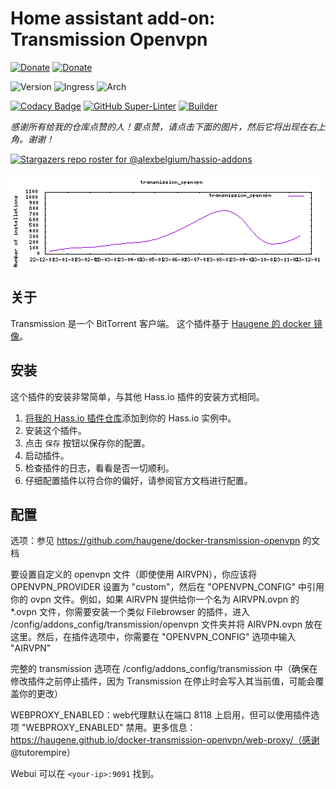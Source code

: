 # Home assistant add-on: Transmission Openvpn

[![Donate][donation-badge]](https://www.buymeacoffee.com/alexbelgium)
[![Donate][paypal-badge]](https://www.paypal.com/donate/?hosted_button_id=DZFULJZTP3UQA)

![Version](https://img.shields.io/badge/dynamic/yaml?label=版本&query=%24.version&url=https%3A%2F%2Fraw.githubusercontent.com%2Falexbelgium%2Fhassio-addons%2Fmaster%2Ftransmission_openvpn%2Fconfig.yaml)
![Ingress](https://img.shields.io/badge/dynamic/yaml?label=Ingress&query=%24.ingress&url=https%3A%2F%2Fraw.githubusercontent.com%2Falexbelgium%2Fhassio-addons%2Fmaster%2Ftransmission_openvpn%2Fconfig.yaml)
![Arch](https://img.shields.io/badge/dynamic/yaml?color=success&label=架构&query=%24.arch&url=https%3A%2F%2Fraw.githubusercontent.com%2Falexbelgium%2Fhassio-addons%2Fmaster%2Ftransmission_openvpn%2Fconfig.yaml)

[![Codacy Badge](https://app.codacy.com/project/badge/Grade/9c6cf10bdbba45ecb202d7f579b5be0e)](https://www.codacy.com/gh/alexbelgium/hassio-addons/dashboard?utm_source=github.com&utm_medium=referral&utm_content=alexbelgium/hassio-addons&utm_campaign=Badge_Grade)
[![GitHub Super-Linter](https://img.shields.io/github/actions/workflow/status/alexbelgium/hassio-addons/weekly-supelinter.yaml?label=Lint%20code%20base)](https://github.com/alexbelgium/hassio-addons/actions/workflows/weekly-supelinter.yaml)
[![Builder](https://img.shields.io/github/actions/workflow/status/alexbelgium/hassio-addons/onpush_builder.yaml?label=Builder)](https://github.com/alexbelgium/hassio-addons/actions/workflows/onpush_builder.yaml)

[donation-badge]: https://img.shields.io/badge/Buy%20me%20a%20coffee%20(no%20paypal)-%23d32f2f?logo=buy-me-a-coffee&style=flat&logoColor=white
[paypal-badge]: https://img.shields.io/badge/Buy%20me%20a%20coffee%20with%20Paypal-0070BA?logo=paypal&style=flat&logoColor=white

_感谢所有给我的仓库点赞的人！要点赞，请点击下面的图片，然后它将出现在右上角。谢谢！_

[![Stargazers repo roster for @alexbelgium/hassio-addons](https://raw.githubusercontent.com/alexbelgium/hassio-addons/master/.github/stars2.svg)](https://github.com/alexbelgium/hassio-addons/stargazers)

![downloads evolution](https://raw.githubusercontent.com/alexbelgium/hassio-addons/master/transmission_openvpn/stats.png)

## 关于

Transmission 是一个 BitTorrent 客户端。
这个插件基于 [Haugene 的 docker 镜像](https://github.com/haugene/docker-transmission-openvpn)。

## 安装

这个插件的安装非常简单，与其他 Hass.io 插件的安装方式相同。

1. [将我的 Hass.io 插件仓库][repository]添加到你的 Hass.io 实例中。
1. 安装这个插件。
1. 点击 `保存` 按钮以保存你的配置。
1. 启动插件。
1. 检查插件的日志，看看是否一切顺利。
1. 仔细配置插件以符合你的偏好，请参阅官方文档进行配置。

## 配置

选项：参见 https://github.com/haugene/docker-transmission-openvpn 的文档

要设置自定义的 openvpn 文件（即使使用 AIRVPN），你应该将 OPENVPN_PROVIDER 设置为 "custom"，然后在 "OPENVPN_CONFIG" 中引用你的 ovpn 文件。例如，如果 AIRVPN 提供给你一个名为 AIRVPN.ovpn 的 *.ovpn 文件，你需要安装一个类似 Filebrowser 的插件，进入 /config/addons_config/transmission/openvpn 文件夹并将 AIRVPN.ovpn 放在这里。然后，在插件选项中，你需要在 "OPENVPN_CONFIG" 选项中输入 "AIRVPN"

完整的 transmission 选项在 /config/addons_config/transmission 中（确保在修改插件之前停止插件，因为 Transmission 在停止时会写入其当前值，可能会覆盖你的更改）

WEBPROXY_ENABLED：web代理默认在端口 8118 上启用，但可以使用插件选项 "WEBPROXY_ENABLED" 禁用。更多信息：https://haugene.github.io/docker-transmission-openvpn/web-proxy/（感谢 @tutorempire）

Webui 可以在 `<your-ip>:9091` 找到。

[repository]: https://github.com/alexbelgium/hassio-addons